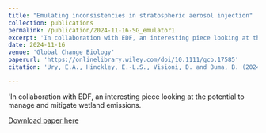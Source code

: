 ```yaml
---
title: "Emulating inconsistencies in stratospheric aerosol injection"
collection: publications
permalink: /publication/2024-11-16-SG_emulator1
excerpt: 'In collaboration with EDF, an interesting piece looking at the potential to manage and mitigate wetland emissions'
date: 2024-11-16
venue: 'Global Change Biology'
paperurl: 'https://onlinelibrary.wiley.com/doi/10.1111/gcb.17585'
citation: 'Ury, E.A., Hinckley, E.-L.S., Visioni, D. and Buma, B. (2024), Managing the Global Wetland Methane-Climate Feedback: A Review of Potential Options. Glob Change Biol, 30: e17585.'

---
```

'In collaboration with EDF, an interesting piece looking at the potential to manage and mitigate wetland emissions.

[Download paper here](https://doi.org/10.1111/gcb.17585)
